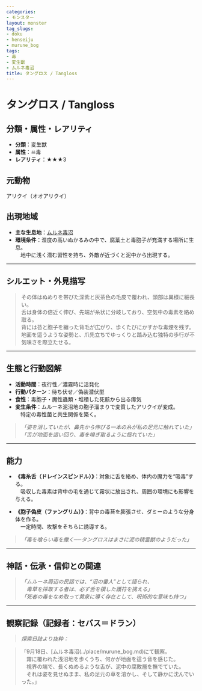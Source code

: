 ```yaml
---
categories:
- モンスター
layout: monster
tag_slugs:
- doku
- henseiju
- murune_bog
tags:
- 毒
- 変生獣
- ムルネ毒沼
title: タングロス / Tangloss
---
```


# タングロス / Tangloss

## 分類・属性・レアリティ

* **分類**：変生獣  
* **属性**：☠毒  
* **レアリティ**：★★★3

## 元動物

アリクイ（オオアリクイ）

## 出現地域

* **主な生息地**：[ムルネ毒沼](../place/murune_bog.md)  
* **環境条件**：湿度の高いぬかるみの中で、腐葉土と毒胞子が充満する場所に生息。  
　地中に浅く潜む習性を持ち、外敵が近づくと泥中から出現する。

---

## シルエット・外見描写

> その体はぬめりを帯びた深紫と灰茶色の毛皮で覆われ、頭部は異様に細長い。  
> 舌は身体の倍近く伸び、先端が糸状に分岐しており、空気中の毒素を絡め取る。  
> 背には苔と胞子を纏った背毛が広がり、歩くたびにかすかな毒煙を残す。  
> 地面を這うような姿勢と、爪先立ちでゆっくりと踏み込む独特の歩行が不気味さを際立たせる。

---

## 生態と行動図解

* **活動時間**：夜行性／濃霧時に活発化
* **行動パターン**：待ち伏せ／偽装潜伏型  
* **食性**：毒胞子・魔性蟲類・堆積した死骸から出る瘴気  
* **変生条件**：ムルーネ泥沼地の胞子溜まりで変質したアリクイが変成。  
　特定の毒性菌と共生関係を築く。

> *「姿を消していたが、鼻先から伸びる一本の糸が私の足元に触れていた」*  
> *「舌が地面を這い回り、毒を嗅ぎ取るように揺れていた」*

---

## 能力

* **《毒糸舌（ドレインスピンドル）》**：対象に舌を絡め、体内の魔力を“吸毒”する。  
　吸収した毒素は背中の毛を通じて霧状に放出され、周囲の環境にも影響を与える。

* **《胞子偽皮（ファングリム）》**：背中の毒苔を膨張させ、ダミーのような分身体を作る。  
　一定時間、攻撃をそちらに誘導する。

> *「毒を喰らい毒を撒く──タングロスはまさに泥の精霊獣のようだった」*

---

## 神話・伝承・信仰との関連

> *「ムルーネ周辺の民話では、“沼の番人”として語られ、  
　毒草を採取する者は、必ず舌を模した護符を携える」*  
> *「死者の毒をなめ取って黄泉に導く存在として、呪術的な意味も持つ」*

---

## 観察記録（記録者：セバス＝ドラン）

> *探索日誌より抜粋：*

> 「9月18日、[ムルネ毒沼(../place/murune_bog.md)にて観察。  
　霧に覆われた浅沼地を歩くうち、何かが地面を這う音を感じた。  
　視界の端で、長くぬめるような舌が、泥中の腐敗層を撫でていた。  
　それは姿を見せぬまま、私の足元の草を溶かし、そして静かに沈んでいった。」